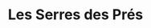 ---
title: "Les Serres des Prés"
url: /villeneuve-dascq/les-serres-des-pres/
shop: Gemüse & Obst
---